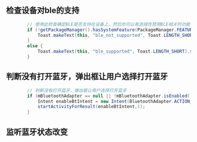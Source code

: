 
##  检查设备对ble的支持

````java
        // 使用此检查确定BLE是否支持在设备上，然后你可以有选择性禁用BLE相关的功能
        if (!getPackageManager().hasSystemFeature(PackageManager.FEATURE_BLUETOOTH_LE)) {
            Toast.makeText(this, "ble_not_supported", Toast.LENGTH_SHORT).show();
        }
        else {
            Toast.makeText(this, "ble_supported", Toast.LENGTH_SHORT).show();
        }

````


##  判断没有打开蓝牙，弹出框让用户选择打开蓝牙

````java
        // 判断没有打开蓝牙，弹出框让用户选择打开蓝牙
        if (mBluetoothAdapter == null || !mBluetoothAdapter.isEnabled()) {
            Intent enableBtIntent = new Intent(BluetoothAdapter.ACTION_REQUEST_ENABLE);
            startActivityForResult(enableBtIntent,1);
        }
````


##  监听蓝牙状态改变

````java


````

